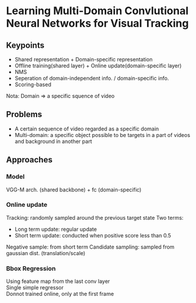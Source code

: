 # Learning Multi-Domain Convlutional Neural Networks for Visual Tracking
## Keypoints
* Shared representation + Domain-specific representation
* Offline training(shared layer) + Online update(domain-specific layer)
* NMS
* Seperation of domain-independent info. / domain-specific info.
* Scoring-based

Nota: Domain => a specific squence of video

## Problems
* A certain sequence of video regarded as a specific domain
* Multi-domain: a specific object possible to be targets in a part of videos and background in another part

## Approaches
### Model
VGG-M arch. (shared backbone) + fc (domain-specific)

### Online update
Tracking: randomly sampled around the previous target state
Two terms:
* Long term update: regular update
* Short term update: conducted when positive score less than 0.5

Negative sample: from short term
Candidate sampling: sampled from gaussian dist. (translation/scale)



### Bbox Regression
Using feature map from the last conv layer<br>
Single simple regressor<br>
Donnot trained online, only at the first frame<br>
